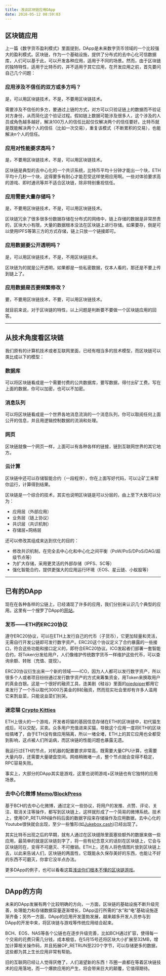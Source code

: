 ```yaml
---
title: 浅谈区块链应用DApp
date: 2018-05-12 08:59:03
---
```

## 区块链应用
上一篇《数字货币盈利模式》里面提到，DApp是未来数字货币领域的一个比较强大的盈利模式。区块链，作为一个基础设施，提供了分布式的去中心化可信数据库，人们可以基于此，可以开发各种应用，适用于不同的场景。然而，由于区块链的独特特性，适用于比特币的，并不适用于其它应用，在开发应用之前，首先要问自己几个问题：

### 应用涉及不信任的双方或多方吗？
是，可以用区块链技术，不是，不要用区块链技术。

需要涉及不信任的多方，要通过上链的方式，对方可以只验证链上的数据而不验证对方身份，从而简化这个验证过程。假如链上数据可能涉及很多人，这个涉及的人员或角色越多越好，解决100万人的信任比起仅仅解决两个的信任要好。比特币就是既能解决两个人的信任（比如一次交易），重复该模式（不断累积的交易），也能解决n个人的信任。

### 应用对性能要求高吗？
是，不要用区块链技术，不是，可以用区块链技术。

区块链是典型的去中心化的一个共识系统，比特币平均十分钟才能出一个块，ETH平均十几秒一个块，这得要多有耐心才能忍受这样使用应用啊。一些对体验要求高的游戏、即时通讯等并不适合区块链，除非特别重视信任。

### 应用需要大量存储吗？
是，不要用区块链技术，不是，可以用区块链技术。

区块链冗余了很多很多份数据存储在分布式的网络中，链上存储的数据是非常昂贵的，区块大小有限，大量的数据根本没法在区块链上进行存储。如果要存，倒是可以使用IPFS等第三方的方式存储，链上只放一个链接即可。

### 应用数据要公开透明吗？
是，可以用区块链技术，不是，不用区块链技术。

区块链为的就是公开透明，如果都是一些私密数据，仅本人看的，那还是不要上传到链上了。

### 应用数据是否要频繁修改？
要，不要用区块链技术，不要，可以用区块链技术。

就目前来说，对于区块链的特性，以上问题是判断要不要做一个区块链应用的回答。

-----
## 从技术角度看区块链
我们原有的计算机技术或者互联网里面，已经有相当多的技术模型，而区块链可以类比成以下的模型：
### 数据库
可以将区块链看成是一个需要付费的公共数据库，要写数据，得付出矿工费。写在上面的数据，你可以加密，也可以不加密。

### 消息队列
可以将区块链看成是一个世界各地消息流淌的一个消息队列，你可以取阅任何上面公开的信息，并且用逻辑控制数据的流淌和处理。

### 网页
区块链就像一个网页一样，上面可以有各种各样的链接，链到互联网世界的其它地方。

### 云计算
区块链中还可以存储智能合约（一段程序），你在上面写好代码，可以让矿工来帮你运行，计算得到结果。

区块链是一个综合的技术，其实也说明区块链是可以分层的，由上至下大致可以分为：
* 应用层（外部应用）
* 业务层（链上协议）
* 共识层（共识机制）
* 存储层+网络层

还可以修改其组成来达到优化的目的：
* 修改共识机制，在完全去中心化和中心化之间平衡（PoW/PoS/DPoS/DAG/超级节点等）
* 为扩大存储，采用更灵活的外部存储（IPFS、SC等）
* 强化智能合约，提供更强大的应用运行环境（EOS、星云链、小蚁股等）

-----
## 已有的DApp
现在在各种各样的公链上，已经涌现了许多的应用，我们分别来认识几个典型的应用。这里有一个搜罗了DApp的[网站](https://dapp.review/)。

### 发币——ETH的ERC20协议
遵守ERC20协议，可以在ETH上发行自己的代币（子货币），它更加轻量和灵活，无需自行开发公链即可发行数字资产。ERC20这个协议定义了合约暴露的一些接口，符合这些功能和接口定义的，即符合ERC20协议。ICO发起者们部署一套智能合约，将Token分发给用户，人们像维护传统数字货币一样维护这些代币，可以查询余额、转账（充值、提现）。

ERC20协议衍生出来一个新的领域——ICO，因为人人都可以发行数字资产，所以很多个人或者项目纷纷通过发行数字资产的方式来筹集资金，用Token来换取用户的真金白银。这是一个很好的融资工具，连美剧《硅谷》里面的[piedpiper](http://www.piedpiper.com/)都用它来发行了一个币以取代3000万美金的B轮融资，然而现实社会里却有许多人滥用它来割韭菜，只能说韭菜们别哭。

### 迷恋猫 [Crypto Kitties](https://www.cryptokitties.co/)
ETH上很火的一个游戏，开发者将猫的基因信息存储在ETH的区块链中，初代猫生成后，可以交配，买卖。众多用户充值进来买猫，导致这个应用一度将ETH的区块给搞堵了，由于ETH没有做应用隔离，所以一堵全堵，ETH上的其它应用也全都受到影响，这点被人们所诟病，而区块链的性能问题也暴露无遗。

我运行过ETH的节点，对机器的配置要求非常高，既需要大量CPU计算，也需要大量内存，还需要大量硬盘空间。网络稍微堵一点，整个节点就会变得不稳定，RPC容易失败。

事实上，大部分的DApp其实是游戏，这里也说明游戏+区块链也有它独特的应用场景。

### 去中心化微博 [Memo](https://memo.cash/)/[BlockPress](https://www.blockpress.com/)
基于BCH的去中心化微博，通过定义一些协议，将用户的发推、点赞、评论、关注、取消关注等操作，都写到区块链上，这样就形成了一个简易的微博系统。技术上，使用OP_RETURN操作码后面的数据字段来存储操作及应用数据，去中心化的Youtube很快就会出现，至少一些雏形(如[Jukebox.cash](https://jukebox.cash/))已经出现了。

其实比特币出现之后的早期，就有人通过在区块缝隙里面塞些额外的数据来做一些应用，最简单的就是区块链刻字了，将一些有纪念意义的话刻在区块链上，它会与区块链同在，变得不可磨灭、不可撤销。ETH上，还有人将色情图片放到区块链上去，以此来告诫人们，区块链的两面性，它既能永久保存美好的东西，也能让不好的东西不可磨灭，你拿它没半点办法。

更多DApp的例子，也可以看看这篇[浅谈你们根本不懂的区块链游戏](https://zhuanlan.zhihu.com/p/36741873)。

----
## DApp的方向
未来的DApp发展有两个比较明确的方向，一方面，区块链的基础设施不断升级完善，处理能力和存储数据容量逐渐增长，DApp运行所需的“水”和“电”基础设施逐渐齐备；另外一方面，DApp的应用开发蓬勃发展，越来越多开发人员参与到DApp的开发中来，将区块链与游戏等传统应用结合起来。

BCH、EOS、NAS等各个公链也在逐步升级完善，比如BCH通过扩容，使得每一个交易的花费只需几分钱，成本极低，在5月15号还将区块大小扩展至32MB，增加计算相关操作码，并且拓展OP_RETRUN至220个字节，可以存储更多的数据，这些都为其上生长应用非常有帮助。

旧的互联网已经让人觉得厌倦了，人们渴望新的东西！币圈一直都在等着区块链技术的应用落地，而一个爆款应用的产生，将会带来巨大的颠覆，它值得期待。